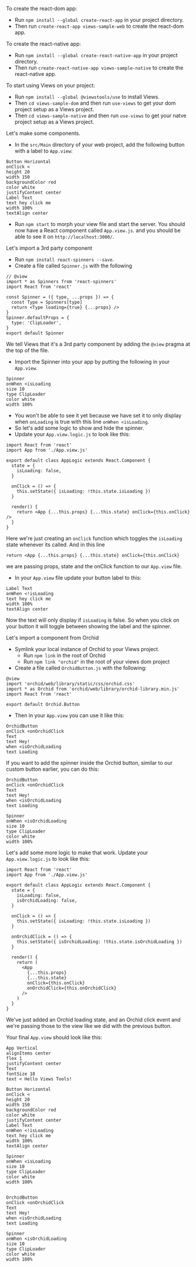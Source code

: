 To create the react-dom app:

* Run `npm install --global create-react-app` in your project directory.
* Then run `create-react-app views-sample-web` to create the react-dom app.

To create the react-native app:

* Run `npm install --global create-react-native-app` in your project directory.
* Then run `create-react-native-app views-sample-native` to create the react-native app.

To start using Views on your project:

* Run `npm install --global @viewstools/use` to install Views.
* Then `cd views-sample-dom` and then run `use-views` to get your dom project setup as a Views project.
* Then `cd views-sample-native` and then run `use-views` to get your natve project setup as a Views project.

Let's make some components.

* In the `src/Main` directory of your web project, add the following button with a label to `App.view`:

```
Button Horizontal
onClick <
height 20
width 150
backgroundColor red
color white
justifyContent center
Label Text
text hey click me
width 100%
textAlign center
```

* Run `npm start` to morph your view file and start the server. You should now have a React component called `App.view.js`. and you should be able to see it on `http://localhost:3000/`.

Let's import a 3rd party component

* Run `npm install react-spinners --save`.
* Create a file called `Spinner.js` with the following

```
// @view
import * as Spinners from 'react-spinners'
import React from 'react'

const Spinner = ({ type, ...props }) => {
  const Type = Spinners[type]
  return <Type loading={true} {...props} />
}
Spinner.defaultProps = {
  type: 'ClipLoader',
}
export default Spinner
```

We tell Views that it's a 3rd party component by adding the `@view` pragma at the top of the file.

* Import the Spinner into your app by putting the following in your `App.view`.

```
Spinner
onWhen <isLoading
size 10
type ClipLoader
color white
width 100%
```

* You won't be able to see it yet because we have set it to only display when `onLoading` is true with this line `onWhen <isLoading`.
* So let's add some logic to show and hide the spinner.
* Update your `App.view.logic.js` to look like this:

```
import React from 'react'
import App from './App.view.js'

export default class AppLogic extends React.Component {
  state = {
    isLoading: false,
  }

  onClick = () => {
    this.setState({ isLoading: !this.state.isLoading })
  }

  render() {
    return <App {...this.props} {...this.state} onClick={this.onClick} />
  }
}
```

Here we're just creating an `onClick` function which toggles the `isLoading` state whenever its called.
And in this line

```
return <App {...this.props} {...this.state} onClick={this.onClick}
```

we are passing props, state and the onClick function to our `App.view` file.

* In your `App.view` file update your button label to this:

```
Label Text
onWhen <!isLoading
text hey click me
width 100%
textAlign center
```

Now the text will only display if `isLoading` is false.
So when you click on your button it will toggle between showing the label and the spinner.

Let's import a component from Orchid

* Symlink your local instance of Orchid to your Views project.
  * Run `npm link` in the root of Orchid
  * Run `npm link "orchid"` in the root of your views dom project
* Create a file called `OrchidButton.js` with the following:

```
@view
import 'orchid/web/library/static/css/orchid.css'
import * as Orchid from 'orchid/web/library/orchid-library.min.js'
import React from 'react'

export default Orchid.Button
```

* Then in your `App.view` you can use it like this:

```
OrchidButton
onClick <onOrchidClick
Text
text Hey!
when <isOrchidLoading
text Loading
```

If you want to add the spinner inside the Orchid button, similar to our custom button earlier, you can do this:

```
OrchidButton
onClick <onOrchidClick
Text
text Hey!
when <isOrchidLoading
text Loading

Spinner
onWhen <isOrchidLoading
size 10
type ClipLoader
color white
width 100%
```

Let's add some more logic to make that work. Update your `App.view.logic.js` to look like this:

```
import React from 'react'
import App from './App.view.js'

export default class AppLogic extends React.Component {
  state = {
    isLoading: false,
    isOrchidLoading: false,
  }

  onClick = () => {
    this.setState({ isLoading: !this.state.isLoading })
  }

  onOrchidClick = () => {
    this.setState({ isOrchidLoading: !this.state.isOrchidLoading })
  }

  render() {
    return (
      <App
        {...this.props}
        {...this.state}
        onClick={this.onClick}
        onOrchidClick={this.onOrchidClick}
      />
    )
  }
}
```

We've just added an Orchid loading state, and an Orchid click event and we're passing those to the view like we did with the previous button.

Your final `App.view` should look like this:

```
App Vertical
alignItems center
flex 1
justifyContent center
Text
fontSize 18
text < Hello Views Tools!

Button Horizontal
onClick <
height 20
width 150
backgroundColor red
color white
justifyContent center
Label Text
onWhen <!isLoading
text hey click me
width 100%
textAlign center

Spinner
onWhen <isLoading
size 10
type ClipLoader
color white
width 100%


OrchidButton
onClick <onOrchidClick
Text
text Hey!
when <isOrchidLoading
text Loading

Spinner
onWhen <isOrchidLoading
size 10
type ClipLoader
color white
width 100%
```

